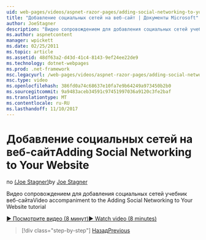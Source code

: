 ```yaml
---
uid: web-pages/videos/aspnet-razor-pages/adding-social-networking-to-your-website
title: "Добавление социальных сетей на веб-сайт | Документы Microsoft"
author: JoeStagner
description: "Видео сопровождением для добавления социальных сетей учебник веб-сайта"
ms.author: aspnetcontent
manager: wpickett
ms.date: 02/25/2011
ms.topic: article
ms.assetid: 48df63a2-d43d-41c4-8143-9ef24ee22de9
ms.technology: dotnet-webpages
ms.prod: .net-framework
msc.legacyurl: /web-pages/videos/aspnet-razor-pages/adding-social-networking-to-your-website
msc.type: video
ms.openlocfilehash: 386fd0a74c68637e10fa7e9b64249a973450b2b0
ms.sourcegitcommit: 9a9483aceb34591c97451997036a9120c3fe2baf
ms.translationtype: MT
ms.contentlocale: ru-RU
ms.lasthandoff: 11/10/2017
---
```

<a name="adding-social-networking-to-your-website"></a><span data-ttu-id="447ba-103">Добавление социальных сетей на веб-сайт</span><span class="sxs-lookup"><span data-stu-id="447ba-103">Adding Social Networking to Your Website</span></span>
====================
<span data-ttu-id="447ba-104">по [(Joe Stagner)](https://github.com/JoeStagner)</span><span class="sxs-lookup"><span data-stu-id="447ba-104">by [Joe Stagner](https://github.com/JoeStagner)</span></span>

<span data-ttu-id="447ba-105">Видео сопровождением для добавления социальных сетей учебник веб-сайта</span><span class="sxs-lookup"><span data-stu-id="447ba-105">Video accompaniment to the Adding Social Networking to Your Website tutorial</span></span>

[<span data-ttu-id="447ba-106">&#9654; Посмотрите видео (8 минут)</span><span class="sxs-lookup"><span data-stu-id="447ba-106">&#9654; Watch video (8 minutes)</span></span>](https://channel9.msdn.com/Blogs/ASP-NET-Site-Videos/adding-social-networking-to-your-website)

>[!div class="step-by-step"]
[<span data-ttu-id="447ba-107">Назад</span><span class="sxs-lookup"><span data-stu-id="447ba-107">Previous</span></span>](adding-search-to-your-web-site.md)
